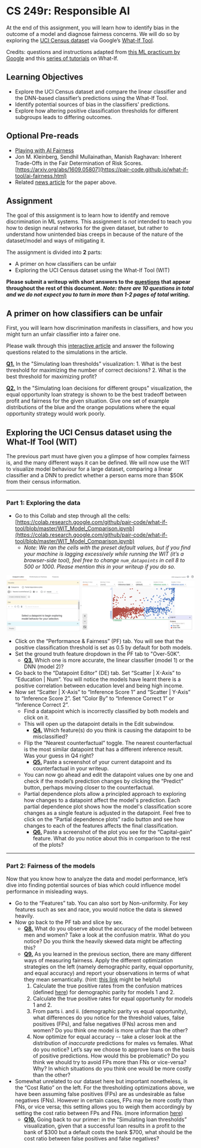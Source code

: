 # CS 249r: Responsible AI

At the end of this assignment, you will learn how to identify bias in the outcome of a model and diagnose fairness concerns. We will do so by exploring the [UCI Census dataset](https://archive.ics.uci.edu/ml/datasets/census+income) via Google’s [What-If Tool](https://pair-code.github.io/what-if-tool/).

Credits: questions and instructions adapted from [this ML practicum by Google](https://developers.google.com/machine-learning/practica/fairness-indicators) and this [series of tutorials](https://pair-code.github.io/what-if-tool/learn/) on What-If.

## Learning Objectives

*    Explore the UCI Census dataset and compare the linear classifier and the DNN-based classifier’s predictions using the What-If Tool.
*    Identify potential sources of bias in the classifiers' predictions.
*    Explore how altering positive classification thresholds for different subgroups leads to differing outcomes.

## Optional Pre-reads

*    [Playing with AI Fairness](https://pair-code.github.io/what-if-tool/ai-fairness.html)
*    Jon M. Kleinberg, Sendhil Mullainathan, Manish Raghavan: Inherent Trade-Offs in the Fair Determination of Risk Scores. [https://arxiv.org/abs/1609.05807](https://pair-code.github.io/what-if-tool/ai-fairness.html)
*    Related [news article](https://www.propublica.org/article/bias-in-criminal-risk-scores-is-mathematically-inevitable-researchers-say) for the paper above.

## Assignment

The goal of this assignment is to learn how to identify and remove discrimination in ML systems. This assignment is *not* intended to teach you how to design neural networks for the given dataset, but rather to understand how unintended bias creeps in because of the nature of the dataset/model and ways of mitigating it.


The assignment is divided into **2** parts:

*    A primer on how classifiers can be unfair
*    Exploring the UCI Census dataset using the What-If Tool (WIT)


**Please submit a writeup with short answers to the <ins>questions</ins> that appear throughout the rest of this document. _Note: there are 10 questions in total and we do not expect you to turn in more than 1-2 pages of total writing._**

## A primer on how classifiers can be unfair

First, you will learn how discrimination manifests in classifiers, and how you might turn an unfair classifier into a fairer one.

Please walk through this [interactive article](https://research.google.com/bigpicture/attacking-discrimination-in-ml/) and answer the following questions related to the simulations in the article.

**<ins>Q1.</ins>** In the "Simulating loan thresholds" visualization:
                   1.    What is the best threshold for maximizing the number of correct decisions?
                   2.    What is the best threshold for maximizing profit?

**<ins>Q2.</ins>** In the "Simulating loan decisions for different groups" visualization, the equal opportunity loan strategy is shown to be the best tradeoff between profit and fairness for the given situation. Give one set of example distributions of the blue and the orange populations where the equal opportunity strategy would work poorly.

## Exploring the UCI Census dataset using the What-If Tool (WIT)

The previous part must have given you a glimpse of how complex fairness is, and the many different ways it can be defined. We will now use the WIT to visualize model behaviour for a large dataset, comparing a linear classifier and a DNN to predict whether a person earns more than $50K from their census information.

---

### Part 1: Exploring the data

*    Go to this Collab and step through all the cells: [https://colab.research.google.com/github/pair-code/what-if-tool/blob/master/WIT_Model_Comparison.ipynb](https://colab.research.google.com/github/pair-code/what-if-tool/blob/master/WIT_Model_Comparison.ipynb)
     *    _Note: We ran the cells with the preset default values, but if you find your machine is lagging excessively while running the WIT (it’s a browser-side tool), feel free to change `num_datapoints` in cell 8 to 500 or 1000. Please mention this in your writeup if you do so._

![Sample view of WIT tool](media/sample_view_wit.png)

*    Click on the “Performance & Fairness” (PF) tab. You will see that the positive classification threshold is set as 0.5 by default for both models.
*    Set the ground truth feature dropdown in the PF tab to "Over-50K".
     *    **<ins>Q3.</ins>** Which one is more accurate, the linear classifier (model 1) or the DNN (model 2)?
*    Go back to the “Datapoint Editor” (DE) tab. Set “Scatter | X-Axis” to “Education | Num”. You will notice the models have learnt there is a positive correlation between education level and being high income.
*    Now set “Scatter | X-Axis” to “Inference Score 1” and “Scatter | Y-Axis” to “Inference Score 2”. Set “Color By” to “Inference Correct 1” or “Inference Correct 2”.
     *    Find a datapoint which is incorrectly classified by both models and click on it.
     *    This will open up the datapoint details in the Edit subwindow.
          *    **<ins>Q4.</ins>** Which feature(s) do you think is causing the datapoint to be misclassified?
     *    Flip the “Nearest counterfactual” toggle. The nearest counterfactual is the most similar datapoint that has a different inference result. Was your guess in Q4 right?
          *    **<ins>Q5.</ins>** Paste a screenshot of your current datapoint and its counterfactual in your writeup.
     *    You can now go ahead and edit the datapoint values one by one and check if the model’s prediction changes by clicking the “Predict” button, perhaps moving closer to the counterfactual.
     *    Partial dependence plots allow a principled approach to exploring how changes to a datapoint affect the model's prediction. Each partial dependence plot shows how the model's classification score changes as a single feature is adjusted in the datapoint. Feel free to click on the “Partial dependence plots” radio button and see how changes to each of the features affects the final classification.
          *    **<ins>Q6.</ins>** Paste a screenshot of the plot you see for the “Capital-gain” feature. What do you notice about this in comparison to the rest of the plots?

---

### Part 2: Fairness of the models

Now that you know how to analyze the data and model performance, let’s dive into finding potential sources of bias which could influence model performance in misleading ways.

*    Go to the “Features” tab. You can also sort by Non-uniformity. For key features such as sex and race, you would notice the data is skewed heavily.
*    Now go back to the PF tab and slice by sex.
     *    **<ins>Q8.</ins>** What do you observe about the accuracy of the model between men and women? Take a look at the confusion matrix. What do you notice? Do you think the heavily skewed data might be affecting this?
     *    **<ins>Q9.</ins>** As you learned in the previous section, there are many different ways of measuring fairness. Apply the different optimization strategies on the left (namely demographic parity, equal opportunity, and equal accuracy) and report your observations in terms of what they mean semantically. (hint: [this link](https://pair-code.github.io/what-if-tool/ai-fairness.html) might be helpful)
          1.    Calculate the true positive rates from the confusion matrices (defined [here](https://en.wikipedia.org/wiki/Sensitivity_and_specificity)) for demographic parity for models 1 and 2. 
          2.    Calculate the true positive rates for equal opportunity for models 1 and 2. 
          3.    From parts i. and ii. (demographic parity vs equal opportunity), what differences do you notice for the threshold values, false positives (FPs), and false negatives (FNs) across men and women? Do you think one model is more unfair than the other?
          4.    Now optimize for equal accuracy -- take a closer look at the distribution of _inaccurate_ predictions for males vs females. What do you notice? Let’s say we choose to approve loans on the basis of positive predictions. How would this be problematic? Do you think we should try to avoid FPs more than FNs or vice-versa? Why? In which situations do you think one would be more costly than the other?
*    Somewhat unrelated to our dataset here but important nonetheless, is the “Cost Ratio” on the left. For the thresholding optimizations above, we have been assuming false positives (FPs) are as undesirable as false negatives (FNs). However in certain cases, FPs may be more costly than FNs, or vice versa; this setting allows you to weigh them accordingly by setting the cost ratio between FPs and FNs. (more information [here](https://pair-code.github.io/what-if-tool/learn/tutorials/cost-ratio/))
     *    **<ins>Q10.</ins>** Going back to our primer: in the “Simulating loan thresholds” visualization, given that a successful loan results in a profit to the bank of $300 but a default costs the bank $700, what should be the cost ratio between false positives and false negatives?
